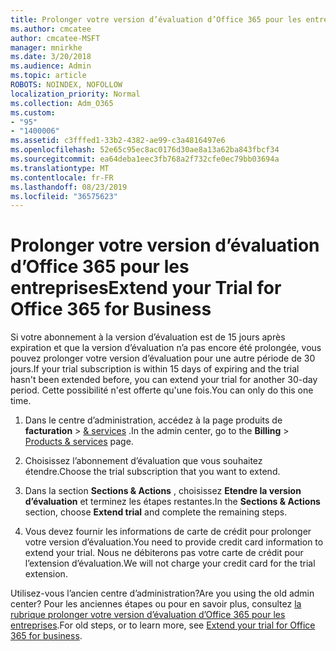 ```yaml
---
title: Prolonger votre version d’évaluation d’Office 365 pour les entreprises
ms.author: cmcatee
author: cmcatee-MSFT
manager: mnirkhe
ms.date: 3/20/2018
ms.audience: Admin
ms.topic: article
ROBOTS: NOINDEX, NOFOLLOW
localization_priority: Normal
ms.collection: Adm_O365
ms.custom:
- "95"
- "1400006"
ms.assetid: c3fffed1-33b2-4382-ae99-c3a4816497e6
ms.openlocfilehash: 52e65c95ec8ac0176d30ae8a13a62ba843fbcf34
ms.sourcegitcommit: ea64deba1eec3fb768a2f732cfe0ec79bb03694a
ms.translationtype: MT
ms.contentlocale: fr-FR
ms.lasthandoff: 08/23/2019
ms.locfileid: "36575623"
---
```

# <a name="extend-your-trial-for-office-365-for-business"></a><span data-ttu-id="ebd9a-102">Prolonger votre version d’évaluation d’Office 365 pour les entreprises</span><span class="sxs-lookup"><span data-stu-id="ebd9a-102">Extend your Trial for Office 365 for Business</span></span>

<span data-ttu-id="ebd9a-103">Si votre abonnement à la version d’évaluation est de 15 jours après expiration et que la version d’évaluation n’a pas encore été prolongée, vous pouvez prolonger votre version d’évaluation pour une autre période de 30 jours.</span><span class="sxs-lookup"><span data-stu-id="ebd9a-103">If your trial subscription is within 15 days of expiring and the trial hasn't been extended before, you can extend your trial for another 30-day period.</span></span> <span data-ttu-id="ebd9a-104">Cette possibilité n'est offerte qu'une fois.</span><span class="sxs-lookup"><span data-stu-id="ebd9a-104">You can only do this one time.</span></span>
  
1. <span data-ttu-id="ebd9a-105">Dans le centre d’administration, accédez à la page produits de **facturation** \> [& services](https://go.microsoft.com/fwlink/p/?linkid=842054) .</span><span class="sxs-lookup"><span data-stu-id="ebd9a-105">In the admin center, go to the **Billing** \> [Products & services](https://go.microsoft.com/fwlink/p/?linkid=842054) page.</span></span>

2. <span data-ttu-id="ebd9a-106">Choisissez l’abonnement d’évaluation que vous souhaitez étendre.</span><span class="sxs-lookup"><span data-stu-id="ebd9a-106">Choose the trial subscription that you want to extend.</span></span>

3. <span data-ttu-id="ebd9a-107">Dans la section **Sections & Actions** , choisissez **Etendre la version d’évaluation** et terminez les étapes restantes.</span><span class="sxs-lookup"><span data-stu-id="ebd9a-107">In the **Sections & Actions** section, choose **Extend trial** and complete the remaining steps.</span></span>

4. <span data-ttu-id="ebd9a-108">Vous devez fournir les informations de carte de crédit pour prolonger votre version d’évaluation.</span><span class="sxs-lookup"><span data-stu-id="ebd9a-108">You need to provide credit card information to extend your trial.</span></span> <span data-ttu-id="ebd9a-109">Nous ne débiterons pas votre carte de crédit pour l’extension d’évaluation.</span><span class="sxs-lookup"><span data-stu-id="ebd9a-109">We will not charge your credit card for the trial extension.</span></span>

<span data-ttu-id="ebd9a-110">Utilisez-vous l’ancien centre d’administration?</span><span class="sxs-lookup"><span data-stu-id="ebd9a-110">Are you using the old admin center?</span></span> <span data-ttu-id="ebd9a-111">Pour les anciennes étapes ou pour en savoir plus, consultez [la rubrique prolonger votre version d’évaluation d’Office 365 pour les entreprises](https://docs.microsoft.com/office365/admin/subscriptions-and-billing/extend-your-trial).</span><span class="sxs-lookup"><span data-stu-id="ebd9a-111">For old steps, or to learn more, see [Extend your trial for Office 365 for business](https://docs.microsoft.com/office365/admin/subscriptions-and-billing/extend-your-trial).</span></span>
